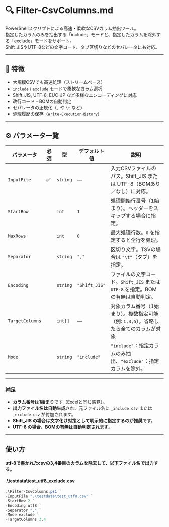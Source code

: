 # 🔍 Filter-CsvColumns.md

PowerShellスクリプトによる高速・柔軟なCSVカラム抽出ツール。  
指定したカラムのみを抽出する「include」モードと、指定したカラムを除外する「exclude」モードをサポート。  
Shift_JISやUTF-8などの文字コード、タブ区切りなどのセパレータにも対応。

---

## 🧩 特徴

- 大規模CSVでも高速処理（ストリームベース）
- `include` / `exclude` モードで柔軟なカラム選択
- Shift_JIS, UTF-8, EUC-JP など多様なエンコーディングに対応
- 改行コード・BOMの自動判定
- セパレータの正規化（`,` や `\t` など）
- 処理履歴の保存（`Write-ExecutionHistory`）

---
## ⚙️ パラメータ一覧

| パラメータ        | 必須 | 型       | デフォルト値 | 説明 |
|-------------------|------|----------|--------------|------|
| `InputFile`       | ✅   | `string` | ―            | 入力CSVファイルのパス。Shift_JIS または UTF-8（BOMあり／なし）に対応。 |
| `StartRow`        |    | `int`    | `1`          | 処理開始行番号（1始まり）。ヘッダーをスキップする場合に指定。 |
| `MaxRows`         |    | `int`    | `0`          | 最大処理行数。`0` を指定すると全行を処理。 |
| `Separator`       |    | `string` | `","`        | 区切り文字。TSVの場合は `"\t"`（タブ）を指定。 |
| `Encoding`        |    | `string` | `"Shift_JIS"` | ファイルの文字コード。`Shift_JIS` または `UTF-8` を指定。BOMの有無は自動判定。 |
| `TargetColumns`   |    | `int[]`  | ―            | 対象カラム番号（1始まり）。複数指定可能（例: `1,3,5`）。省略したら全てのカラムが対象 |
| `Mode`            |    | `string` | `"include"`  | `"include"`：指定カラムのみ抽出、`"exclude"`：指定カラムを除外。 |

---

### 補足

- **カラム番号は1始まり**です（Excelと同じ感覚）。
- **出力ファイル名は自動生成**され、元ファイル名に `_include.csv` または `_exclude.csv` が付加されます。
- **Shift_JIS の場合は文字化け対策として明示的に指定するのが推奨**です。
- **UTF-8 の場合、BOMの有無は自動判定されます**。

---

## 使い方

#### utf-8で書かれたcsvの3,4番目のカラムを除去して、以下ファイル名で出力する。
#### .\testdata\test_utf8_exclude.csv
```powershell
.\Filter-CsvColumns.ps1 `
-InputFile ".\testdata\test_utf8.csv" `
-StartRow 2 `
-Encoding utf8 `
-Separator "," `
-Mode exclude `
-TargetColumns 3,4  

````
